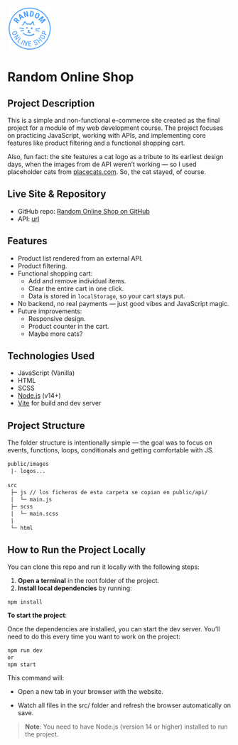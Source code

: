![LogoROS](./public/images/Random_logo_100x100.png)

# Random Online Shop

## Project Description

This is a simple and non-functional e-commerce site created as the final project for a module of my web development course. The project focuses on practicing JavaScript, working with APIs, and implementing core features like product filtering and a functional shopping cart.

Also, fun fact: the site features a cat logo as a tribute to its earliest design days, when the images from de API weren’t working — so I used placeholder cats from [placecats.com](https://www.placecats.com/). So, the cat stayed, of course.

## Live Site & Repository

- GitHub repo: [Random Online Shop on GitHub](https://github.com/Adalab/modulo-2-evaluacion-final-cusichia)
- API: [url](https://raw.githubusercontent.com/Adalab/resources/master/apis/products.json)

## Features

- Product list rendered from an external API.
- Product filtering.
- Functional shopping cart:
  - Add and remove individual items.
  - Clear the entire cart in one click.
  - Data is stored in `localStorage`, so your cart stays put.
- No backend, no real payments — just good vibes and JavaScript magic.
- Future improvements:
  - Responsive design.
  - Product counter in the cart.
  - Maybe more cats? 

## Technologies Used

- JavaScript (Vanilla)
- HTML
- SCSS
- [Node.js](https://nodejs.org/) (v14+)
- [Vite](https://vitejs.dev/) for build and dev server

## Project Structure

The folder structure is intentionally simple — the goal was to focus on events, functions, loops, conditionals and getting comfortable with JS.

```
public/images
 |- logos...

src
 ├─ js // los ficheros de esta carpeta se copian en public/api/
 |  └─ main.js
 ├─ scss
 |  └─ main.scss
 |
 └─ html
```

## How to Run the Project Locally

You can clone this repo and run it locally with the following steps:

1. **Open a terminal** in the root folder of the project.
2. **Install local dependencies** by running:

```
npm install
```

**To start the project**:

Once the dependencies are installed, you can start the dev server.
You’ll need to do this every time you want to work on the project:

```
npm run dev
or
npm start
```

This command will:

- Open a new tab in your browser with the website.

- Watch all files in the src/ folder and refresh the browser automatically on save.

> **Note**: You need to have Node.js (version 14 or higher) installed to run the project.

